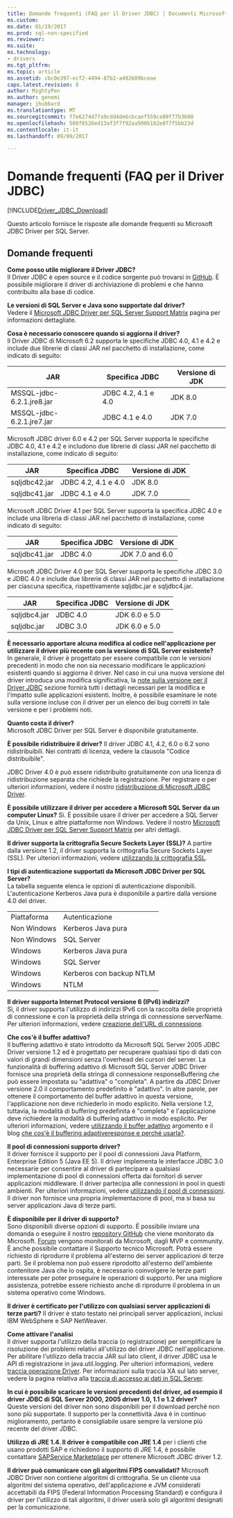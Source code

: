 ```yaml
---
title: Domande frequenti (FAQ per il Driver JDBC) | Documenti Microsoft
ms.custom: 
ms.date: 01/19/2017
ms.prod: sql-non-specified
ms.reviewer: 
ms.suite: 
ms.technology:
- drivers
ms.tgt_pltfrm: 
ms.topic: article
ms.assetid: cbc0e397-ecf2-4494-87b2-a492609bceae
caps.latest.revision: 8
author: MightyPen
ms.author: genemi
manager: jhubbard
ms.translationtype: MT
ms.sourcegitcommit: f7e6274d77a9cdd4de6cbcaef559ca99f77b3608
ms.openlocfilehash: 508f8526ed13af3f7f92aa500b182e077f5bb23d
ms.contentlocale: it-it
ms.lasthandoff: 09/09/2017

---
```

# <a name="frequently-asked-questions-faq-for-jdbc-driver"></a>Domande frequenti (FAQ per il Driver JDBC)
[!INCLUDE[Driver_JDBC_Download](../../includes/driver_jdbc_download.md)]

  Questo articolo fornisce le risposte alle domande frequenti su Microsoft JDBC Driver per SQL Server.  
  
## <a name="frequently-asked-questions"></a>Domande frequenti  
**Come posso utile migliorare il Driver JDBC?**  
Il Driver JDBC è open source e il codice sorgente può trovarsi in [GitHub](https://github.com/microsoft/mssql-jdbc). È possibile migliorare il driver di archiviazione di problemi e che hanno contribuito alla base di codice.

**Le versioni di SQL Server e Java sono supportate dal driver?**  
 Vedere il [Microsoft JDBC Driver per SQL Server Support Matrix](../../connect/jdbc/microsoft-jdbc-driver-for-sql-server-support-matrix.md) pagina per informazioni dettagliate.  
  
 **Cosa è necessario conoscere quando si aggiorna il driver?**  
 Il Driver JDBC di Microsoft 6.2 supporta le specifiche JDBC 4.0, 4.1 e 4.2 e include due librerie di classi JAR nel pacchetto di installazione, come indicato di seguito:  
  
|JAR|Specifica JDBC|Versione di JDK|  
|-|-|-|  
|MSSQL-jdbc-6.2.1.jre8.jar|JDBC 4.2, 4.1 e 4.0|JDK 8.0|  
|MSSQL-jdbc-6.2.1.jre7.jar|JDBC 4.1 e 4.0|JDK 7.0|  
 
 Microsoft JDBC driver 6.0 e 4.2 per SQL Server supporta le specifiche JDBC 4.0, 4.1 e 4.2 e includono due librerie di classi JAR nel pacchetto di installazione, come indicato di seguito:  
  
|JAR|Specifica JDBC|Versione di JDK|   
|-|-|-|  
|sqljdbc42.jar|JDBC 4.2, 4.1 e 4.0|JDK 8.0|  
|sqljdbc41.jar|JDBC 4.1 e 4.0|JDK 7.0|  
  
 Microsoft JDBC Driver 4.1 per SQL Server supporta la specifica JDBC 4.0 e include una libreria di classi JAR nel pacchetto di installazione, come indicato di seguito:  
  
|JAR|Specifica JDBC|Versione di JDK|    
|-|-|-|  
|sqljdbc41.jar|JDBC 4.0|JDK 7.0 and 6.0|
  
 Microsoft JDBC Driver 4.0 per SQL Server supporta le specifiche JDBC 3.0 e JDBC 4.0 e include due librerie di classi JAR nel pacchetto di installazione per ciascuna specifica, rispettivamente sqljdbc.jar e sqljdbc4.jar.  
  
|JAR|Specifica JDBC|Versione di JDK|   
|-|-|-|  
|sqljdbc4.jar|JDBC 4.0|JDK 6.0 e 5.0|  
|sqljdbc.jar|JDBC 3.0|JDK 6.0 e 5.0|  
  
 **È necessario apportare alcuna modifica al codice nell'applicazione per utilizzare il driver più recente con la versione di SQL Server esistente?**  
 In generale, il driver è progettato per essere compatibile con le versioni precedenti in modo che non sia necessario modificare le applicazioni esistenti quando si aggiorna il driver. Nel caso in cui una nuova versione del driver introduca una modifica significativa, la [note sulla versione per il Driver JDBC](../../connect/jdbc/release-notes-for-the-jdbc-driver.md) sezione fornirà tutti i dettagli necessari per la modifica e l'impatto sulle applicazioni esistenti. Inoltre, è possibile esaminare le note sulla versione incluse con il driver per un elenco dei bug corretti in tale versione e per i problemi noti.  
  
 **Quanto costa il driver?**  
 Microsoft JDBC Driver per SQL Server è disponibile gratuitamente.  
  
 **È possibile ridistribuire il driver?** Il driver JDBC 4.1, 4.2, 6.0 o 6.2 sono ridistribuibili. Nei contratti di licenza, vedere la clausola "Codice distribuibile".
 
 JDBC Driver 4.0 è può essere ridistribuito gratuitamente con una licenza di ridistribuzione separata che richiede la registrazione. Per registrare o per ulteriori informazioni, vedere il nostro [ridistribuzione di Microsoft JDBC Driver](../../connect/jdbc/redistributing-the-microsoft-jdbc-driver.md). 
 
   
 **È possibile utilizzare il driver per accedere a Microsoft SQL Server da un computer Linux?** Sì. È possibile usare il driver per accedere a SQL Server da Unix, Linux e altre piattaforme non Windows. Vedere il nostro [Microsoft JDBC Driver per SQL Server Support Matrix](../../connect/jdbc/microsoft-jdbc-driver-for-sql-server-support-matrix.md) per altri dettagli.  
  
 **Il driver supporta la crittografia Secure Sockets Layer (SSL)?** A partire dalla versione 1.2, il driver supporta la crittografia Secure Sockets Layer (SSL). Per ulteriori informazioni, vedere [utilizzando la crittografia SSL](../../connect/jdbc/using-ssl-encryption.md).  
  
 **I tipi di autenticazione supportati da Microsoft JDBC Driver per SQL Server?**  
 La tabella seguente elenca le opzioni di autenticazione disponibili. L'autenticazione Kerberos Java pura è disponibile a partire dalla versione 4.0 del driver.  
  
|||  
|-|-|  
|Piattaforma|Autenticazione|  
|Non Windows|Kerberos Java pura|  
|Non Windows|SQL Server|  
|Windows|Kerberos Java pura|  
|Windows|SQL Server|  
|Windows|Kerberos con backup NTLM|  
|Windows|NTLM|  
  
**Il driver supporta Internet Protocol versione 6 (IPv6) indirizzi?**  
 Sì, il driver supporta l'utilizzo di indirizzi IPv6 con la raccolta delle proprietà di connessione e con la proprietà della stringa di connessione serverName. Per ulteriori informazioni, vedere [creazione dell'URL di connessione](../../connect/jdbc/building-the-connection-url.md).  
  
**Che cos'è il buffer adattivo?**  
 Il buffering adattivo è stato introdotto da Microsoft SQL Server 2005 JDBC Driver versione 1.2 ed è progettato per recuperare qualsiasi tipo di dati con valori di grandi dimensioni senza l'overhead dei cursori del server. La funzionalità di buffering adattivo di Microsoft SQL Server JDBC Driver fornisce una proprietà della stringa di connessione responseBuffering che può essere impostata su "adattiva" o "completa". A partire da JDBC Driver versione 2.0 il comportamento predefinito è "adattivo". In altre parole, per ottenere il comportamento del buffer adattivo in questa versione, l'applicazione non deve richiederlo in modo esplicito. Nella versione 1.2, tuttavia, la modalità di buffering predefinita è "completa" e l'applicazione deve richiedere la modalità di buffering adattivo in modo esplicito. Per ulteriori informazioni, vedere [utilizzando il buffer adattivo](../../connect/jdbc/using-adaptive-buffering.md) argomento e il blog [che cos'è il buffering adaptiveresponse e perché usarla?](http://go.microsoft.com/fwlink/?LinkId=111575).  
  
**Il pool di connessioni supporto driver?**  
 Il driver fornisce il supporto per il pool di connessioni Java Platform, Enterprise Edition 5 (Java EE 5). Il driver implementa le interfacce JDBC 3.0 necessarie per consentire al driver di partecipare a qualsiasi implementazione di pool di connessioni offerta dai fornitori di server applicazioni middleware. Il driver partecipa alle connessioni in pool in questi ambienti. Per ulteriori informazioni, vedere [utilizzando il pool di connessioni](../../connect/jdbc/using-connection-pooling.md). Il driver non fornisce una propria implementazione di pool, ma si basa su server applicazioni Java di terze parti.  
  
**È disponibile per il driver di supporto?**  
 Sono disponibili diverse opzioni di supporto. È possibile inviare una domanda o eseguire il nostro [repository GitHub](https://github.com/microsoft/mssql-jdbc) che viene monitorato da Microsoft. [Forum](http://go.microsoft.com/fwlink/?LinkID=246673) vengono monitorati da Microsoft, dagli MVP e community. È anche possibile contattare il Supporto tecnico Microsoft. Potrà essere richiesto di riprodurre il problema all'esterno dei server applicazioni di terze parti. Se il problema non può essere riprodotto all'esterno dell'ambiente contenitore Java che lo ospita, è necessario coinvolgere le terze parti interessate per poter proseguire le operazioni di supporto. Per una migliore assistenza, potrebbe essere richiesto anche di riprodurre il problema in un sistema operativo come Windows.  
  
**Il driver è certificato per l'utilizzo con qualsiasi server applicazioni di terze parti?**
Il driver è stato testato nei principali server applicazioni, inclusi IBM WebSphere e SAP NetWeaver.  
  
**Come attivare l'analisi**  
 Il driver supporta l'utilizzo della traccia (o registrazione) per semplificare la risoluzione dei problemi relativi all'utilizzo del driver JDBC nell'applicazione. Per abilitare l'utilizzo della traccia JAR sul lato client, il driver JDBC usa le API di registrazione in java.util.logging. Per ulteriori informazioni, vedere [traccia operazione Driver](../../connect/jdbc/tracing-driver-operation.md). Per informazioni sulla traccia XA sul lato server, vedere la pagina relativa alla [traccia di accesso ai dati in SQL Server](http://go.microsoft.com/fwlink/?LinkId=248705).  
  
**In cui è possibile scaricare le versioni precedenti del driver, ad esempio il driver JDBC di SQL Server 2000, 2005 driver 1.0, 1.1 o 1.2 driver?**  
 Queste versioni del driver non sono disponibili per il download perché non sono più supportate. Il supporto per la connettività Java è in continuo miglioramento, pertanto è consigliabile usare sempre la versione più recente del driver JDBC.  
  
 **Utilizzo di JRE 1.4. Il driver è compatibile con JRE 1.4** per i clienti che usano prodotti SAP e richiedono il supporto di JRE 1.4, è possibile contattare [SAPService Marketplace](http://service.sap.com/) per ottenere Microsoft JDBC driver 1.2.  
  
**Il driver può comunicare con gli algoritmi FIPS convalidati?** Microsoft JDBC Driver non contiene algoritmi di crittografia. Se un cliente usa algoritmi del sistema operativo, dell'applicazione e JVM considerati accettabili da FIPS (Federal Information Processing Standard) e configura il driver per l'utilizzo di tali algoritmi, il driver userà solo gli algoritmi designati per la comunicazione.  
  
  


